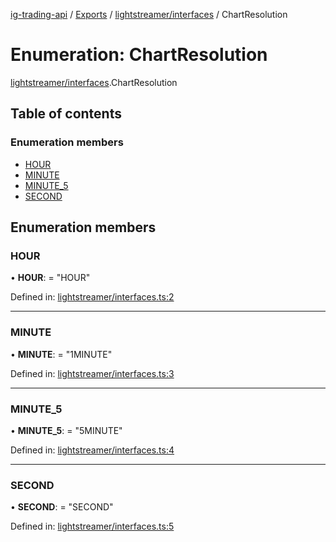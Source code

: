 [ig-trading-api](../README.md) / [Exports](../modules.md) / [lightstreamer/interfaces](../modules/lightstreamer_interfaces.md) / ChartResolution

# Enumeration: ChartResolution

[lightstreamer/interfaces](../modules/lightstreamer_interfaces.md).ChartResolution

## Table of contents

### Enumeration members

- [HOUR](lightstreamer_interfaces.chartresolution.md#hour)
- [MINUTE](lightstreamer_interfaces.chartresolution.md#minute)
- [MINUTE_5](lightstreamer_interfaces.chartresolution.md#minute_5)
- [SECOND](lightstreamer_interfaces.chartresolution.md#second)

## Enumeration members

### HOUR

• **HOUR**: = "HOUR"

Defined in: [lightstreamer/interfaces.ts:2](https://github.com/bennycode/ig-trading-api/blob/e858a27/src/lightstreamer/interfaces.ts#L2)

---

### MINUTE

• **MINUTE**: = "1MINUTE"

Defined in: [lightstreamer/interfaces.ts:3](https://github.com/bennycode/ig-trading-api/blob/e858a27/src/lightstreamer/interfaces.ts#L3)

---

### MINUTE_5

• **MINUTE_5**: = "5MINUTE"

Defined in: [lightstreamer/interfaces.ts:4](https://github.com/bennycode/ig-trading-api/blob/e858a27/src/lightstreamer/interfaces.ts#L4)

---

### SECOND

• **SECOND**: = "SECOND"

Defined in: [lightstreamer/interfaces.ts:5](https://github.com/bennycode/ig-trading-api/blob/e858a27/src/lightstreamer/interfaces.ts#L5)

